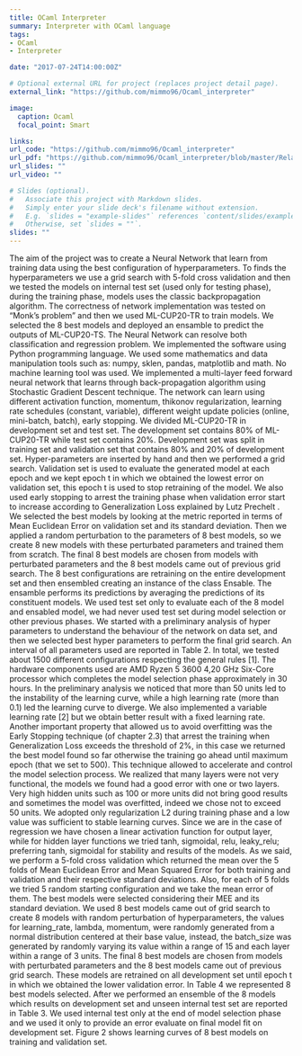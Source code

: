 ```yaml
---
title: OCaml Interpreter
summary: Interpreter with OCaml language 
tags:
- OCaml
- Interpreter

date: "2017-07-24T14:00:00Z"

# Optional external URL for project (replaces project detail page).
external_link: "https://github.com/mimmo96/Ocaml_interpreter"

image:
  caption: Ocaml
  focal_point: Smart

links:
url_code: "https://github.com/mimmo96/Ocaml_interpreter"
url_pdf: "https://github.com/mimmo96/Ocaml_interpreter/blob/master/Relazione%20interprete.pdf"
url_slides: ""
url_video: ""

# Slides (optional).
#   Associate this project with Markdown slides.
#   Simply enter your slide deck's filename without extension.
#   E.g. `slides = "example-slides"` references `content/slides/example-slides.md`.
#   Otherwise, set `slides = ""`.
slides: ""
---
```


The aim of the project was to create a Neural Network that learn from training data using the
best configuration of hyperparameters. To finds the hyperparameters we use a grid search with
5-fold cross validation and then we tested the models on internal test set (used only for testing
phase), during the training phase, models uses the classic backpropagation algorithm. The
correctness of network implementation was tested on “Monk’s problem” and then we used
ML-CUP20-TR to train models. We selected the 8 best models and deployed an ensamble to
predict the outputs of ML-CUP20-TS. The Neural Network can resolve both classification and
regression problem. 
We implemented the software using Python programming language. We used some
mathematics and data manipulation tools such as: numpy, sklen, pandas, matplotlib and math.
No machine learning tool was used. We implemented a multi-layer feed forward neural
network that learns through back-propagation algorithm using Stochastic Gradient Descent
technique. The network can learn using different activation function, momentum, thikonov
regularization, learning rate schedules (constant, variable), different weight update policies
(online, mini-batch, batch), early stopping. 
We divided ML-CUP20-TR in development set and test set. The development set contains
80% of ML-CUP20-TR while test set contains 20%. Development set was split in training set
and validation set that contains 80% and 20% of development set. Hyper-parameters are
inserted by hand and then we performed a grid search. Validation set is used to evaluate the
generated model at each epoch and we kept epoch t in which we obtained the lowest error on
validation set, this epoch t is used to stop retraining of the model. We also used early stopping
to arrest the training phase when validation error start to increase according to Generalization
Loss explained by Lutz Prechelt . We selected the best models by looking at the metric
reported in terms of Mean Euclidean Error on validation set and its standard deviation. Then
we applied a random perturbation to the parameters of 8 best models, so we create 8 new
models with these perturbated parameters and trained them from scratch. The final 8 best
models are chosen from models with perturbated parameters and the 8 best models came out
of previous grid search. The 8 best configurations are retraining on the entire development set
and then ensembled creating an instance of the class Ensable. The ensamble performs its
predictions by averaging the predictions of its constituent models. We used test set only to
evaluate each of the 8 model and ensabled model, we had never used test set during model
selection or other previous phases.
We started with a preliminary analysis of hyper parameters to understand the behaviour of the
network on data set, and then we selected best hyper parameters to perform the final grid
search. An interval of all parameters used are reported in Table 2. In total, we tested about
1500 different configurations respecting the general rules [1]. The hardware components used
are AMD Ryzen 5 3600 4,20 GHz Six-Core processor which completes the model selection
phase approximately in 30 hours. In the preliminary analysis we noticed that more than 50
units led to the instability of the learning curve, while a high learning rate (more than 0.1) led
the learning curve to diverge. We also implemented a variable learning rate [2] but we obtain
better result with a fixed learning rate. Another important property that allowed us to avoid
overfitting was the Early Stopping technique (of chapter 2.3) that arrest the training when
Generalization Loss exceeds the threshold of 2%, in this case we returned the best model
found so far otherwise the training go ahead until maximum epoch (that we set to 500). This
technique allowed to accelerate and control the model selection process. We realized that many
layers were not very functional, the models we found had a good error with one or two layers.
Very high hidden units such as 100 or more units did not bring good results and sometimes the
model was overfitted, indeed we chose not to exceed 50 units. We adopted only regularization
L2 during training phase and a low value was sufficient to stable learning curves. Since we are
in the case of regression we have chosen a linear activation function for output layer, while for
hidden layer functions we tried tanh, sigmoidal, relu, leaky_relu; preferring tanh, sigmoidal
for stability and results of the models. As we said, we perform a 5-fold cross validation which
returned the mean over the 5 folds of Mean Euclidean Error and Mean Squared Error for both
training and validation and their respective standard deviations. Also, for each of 5 folds we
tried 5 random starting configuration and we take the mean error of them. The best models
were selected considering their MEE and its standard deviation. We used 8 best models came
out of grid search to create 8 models with random perturbation of hyperparameters, the values
for learning_rate, lambda, momentum, were randomly generated from a normal distribution
centered at their base value, instead, the batch_size was generated by randomly varying its
value within a range of 15 and each layer within a range of 3 units. The final 8 best models are
chosen from models with perturbated parameters and the 8 best models came out of previous
grid search. These models are retrained on all development set until epoch t in which we
obtained the lower validation error. In Table 4 we represented 8 best models selected. After
we performed an ensemble of the 8 models which results on development set and unseen
internal test set are reported in Table 3. We used internal test only at the end of model selection
phase and we used it only to provide an error evaluate on final model fit on development set.
Figure 2 shows learning curves of 8 best models on training and validation set.